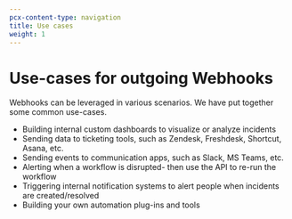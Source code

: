 ```yaml
---
pcx-content-type: navigation
title: Use cases
weight: 1
---
```


# Use-cases for outgoing Webhooks

Webhooks can be leveraged in various scenarios. We have put together some common use-cases.

- Building internal custom dashboards to visualize or analyze incidents
- Sending data to ticketing tools, such as Zendesk, Freshdesk, Shortcut, Asana, etc.
- Sending events to communication apps, such as Slack, MS Teams, etc.
- Alerting when a workflow is disrupted- then use the API to re-run the workflow
- Triggering internal notification systems to alert people when incidents are created/resolved
- Building your own automation plug-ins and tools